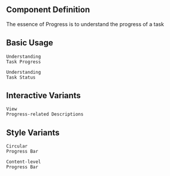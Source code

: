 ## Component Definition

The essence of Progress is to understand the progress of a task

<code src="./design/behavior-pattern.tsx" inline></code>

## Basic Usage

<code src="./design/demo/progress" description="Display total progress and completed progress in a linear format, the most basic usage">Understanding Task Progress</code>

<code src="./design/demo/status" description="Understand the current status of the task through the color of the completed progress">Understanding Task Status</code>

## Interactive Variants

<code src="./design/demo/info" description="View progress-related descriptions through text and icons">View Progress-related Descriptions</code>

## Style Variants

<code src="./design/demo/circle" description="Display progress in a circular format, mostly used in scenarios that need to emphasize percentages, such as Dashboard">Circular Progress Bar</code>

<code src="./design/demo/content" description="Micro progress bar suitable for content-level scenarios, often used with text">Content-level Progress Bar</code>
